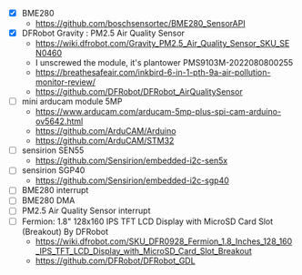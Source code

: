 - [x] BME280
  - https://github.com/boschsensortec/BME280_SensorAPI
- [x] DFRobot Gravity : PM2.5 Air Quality Sensor
  - https://wiki.dfrobot.com/Gravity_PM2.5_Air_Quality_Sensor_SKU_SEN0460
  - I unscrewed the module, it's plantower PMS9103M-2022080800255
  - https://breathesafeair.com/inkbird-6-in-1-pth-9a-air-pollution-monitor-review/
  - https://github.com/DFRobot/DFRobot_AirQualitySensor
- [ ] mini arducam module 5MP
  - https://www.arducam.com/arducam-5mp-plus-spi-cam-arduino-ov5642.html
  - https://github.com/ArduCAM/Arduino
  - https://github.com/ArduCAM/STM32
- [ ] sensirion SEN55
  - https://github.com/Sensirion/embedded-i2c-sen5x
- [ ] sensirion SGP40
  - https://github.com/Sensirion/embedded-i2c-sgp40
- [ ] BME280 interrupt
- [ ] BME280 DMA
- [ ] PM2.5 Air Quality Sensor interrupt
- [ ] Fermion: 1.8" 128x160 IPS TFT LCD Display with MicroSD Card Slot (Breakout) By DFRobot
  - https://wiki.dfrobot.com/SKU_DFR0928_Fermion_1.8_Inches_128_160_IPS_TFT_LCD_Display_with_MicroSD_Card_Slot_Breakout
  - https://github.com/DFRobot/DFRobot_GDL

